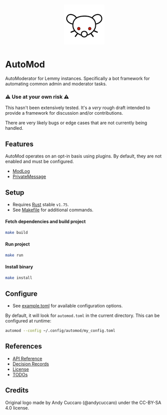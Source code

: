 <h1 align="center"><img src="docs/assets/logo.png"></h1>

# AutoMod

AutoModerator for Lemmy instances. Specifically a bot framework for automating common admin and moderator tasks.

### ⚠️ Use at your own risk ⚠️

This hasn't been extensively tested. It's a *very* rough draft intended to provide a framework for discussion and/or contributions.

There are very likely bugs or edge cases that are not currently being handled.

## Features

AutoMod operates on an opt-in basis using plugins. By default, they are not enabled and must be configured.

* [ModLog](docs/plugins/ModLog.md)
* [PrivateMessage](docs/plugins/PrivateMessage.md)

## Setup

* Requires [Rust](https://www.rust-lang.org/tools/install) stable `v1.75`.
* See [Makefile](Makefile) for additional commands.

#### Fetch dependencies and build project
```bash
make build
```

#### Run project
```bash
make run
```

#### Install binary
```bash
make install
```

## Configure

* See [example.toml](example.toml) for available configuration options.

By default, it will look for `automod.toml` in the current directory. This can be configured at runtime:
```bash
automod --config ~/.config/automod/my_config.toml
```

## References
* [API Reference](https://lemmy.readme.io/reference)
* [Decision Records](docs/decisions/INDEX.md)
* [License](LICENSE.md)
* [TODOs](TODO.md)

## Credits

Original logo made by Andy Cuccaro (@andycuccaro) under the CC-BY-SA 4.0 license.